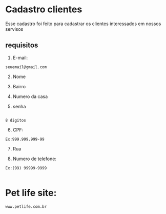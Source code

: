 # Cadastro clientes 

 Esse cadastro foi feito para cadastrar os clientes interessados em nossos servisos  

## requisitos 

1. E-mail: 

``` 
seuemail@gmail.com 

``` 
2. Nome 

3. Bairro 

4. Numero da casa 

5. senha 

``` 

8 digitos 

``` 
6. CPF: 

``` 
Ex:999.999.999-99 

``` 
7. Rua 

8. Numero de telefone: 

``` 
Ex:(99) 99999-9999 


```
# Pet life site:
```
www.petlife.com.br
```
